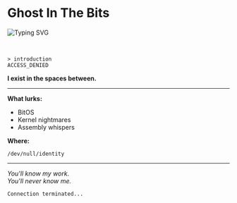# Ghost In The Bits

<p align="">
  <img src="https://readme-typing-svg.herokuapp.com?font=Fira+Code&size=18&pause=1000&color=00FF00&center=true&vCenter=true&multiline=true&width=435&height=70&lines=Ghost+Initialized...;Tracing+through+the+Bits..." alt="Typing SVG" />
</p>
<br/>
  
```
> introduction
ACCESS_DENIED
```

**I exist in the spaces between.**

---

**What lurks:**
- BitOS 
- Kernel nightmares
- Assembly whispers

**Where:**
```
/dev/null/identity
```

---

*You'll know my work.*  
*You'll never know me.*

```
Connection terminated...
```
